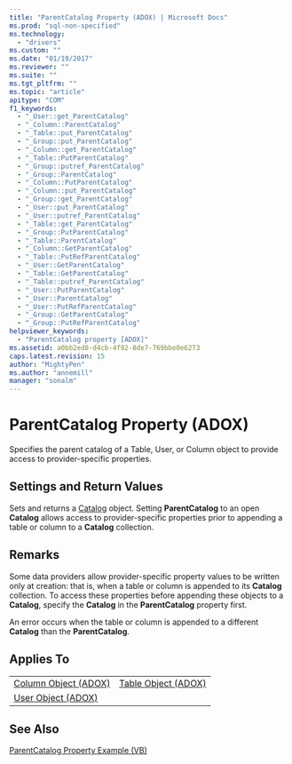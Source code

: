 ```yaml
---
title: "ParentCatalog Property (ADOX) | Microsoft Docs"
ms.prod: "sql-non-specified"
ms.technology:
  - "drivers"
ms.custom: ""
ms.date: "01/19/2017"
ms.reviewer: ""
ms.suite: ""
ms.tgt_pltfrm: ""
ms.topic: "article"
apitype: "COM"
f1_keywords: 
  - "_User::get_ParentCatalog"
  - "_Column::ParentCatalog"
  - "_Table::put_ParentCatalog"
  - "_Group::put_ParentCatalog"
  - "_Column::get_ParentCatalog"
  - "_Table::PutParentCatalog"
  - "_Group::putref_ParentCatalog"
  - "_Group::ParentCatalog"
  - "_Column::PutParentCatalog"
  - "_Column::put_ParentCatalog"
  - "_Group::get_ParentCatalog"
  - "_User::put_ParentCatalog"
  - "_User::putref_ParentCatalog"
  - "_Table::get_ParentCatalog"
  - "_Group::PutParentCatalog"
  - "_Table::ParentCatalog"
  - "_Column::GetParentCatalog"
  - "_Table::PutRefParentCatalog"
  - "_User::GetParentCatalog"
  - "_Table::GetParentCatalog"
  - "_Table::putref_ParentCatalog"
  - "_User::PutParentCatalog"
  - "_User::ParentCatalog"
  - "_User::PutRefParentCatalog"
  - "_Group::GetParentCatalog"
  - "_Group::PutRefParentCatalog"
helpviewer_keywords: 
  - "ParentCatalog property [ADOX]"
ms.assetid: a0bb2ed8-d4cb-4f92-8de7-769bbe0e6273
caps.latest.revision: 15
author: "MightyPen"
ms.author: "annemill"
manager: "sonalm"
---
```

# ParentCatalog Property (ADOX)
Specifies the parent catalog of a Table, User, or Column object to provide access to provider-specific properties.  
  
## Settings and Return Values  
 Sets and returns a [Catalog](../../../ado/reference/adox-api/catalog-object-adox.md) object. Setting **ParentCatalog** to an open **Catalog** allows access to provider-specific properties prior to appending a table or column to a **Catalog** collection.  
  
## Remarks  
 Some data providers allow provider-specific property values to be written only at creation: that is, when a table or column is appended to its **Catalog** collection. To access these properties before appending these objects to a **Catalog**, specify the **Catalog** in the **ParentCatalog** property first.  
  
 An error occurs when the table or column is appended to a different **Catalog** than the **ParentCatalog**.  
  
## Applies To  
  
|||  
|-|-|  
|[Column Object (ADOX)](../../../ado/reference/adox-api/column-object-adox.md)|[Table Object (ADOX)](../../../ado/reference/adox-api/table-object-adox.md)|  
|[User Object (ADOX)](../../../ado/reference/adox-api/user-object-adox.md)||  
  
## See Also  
 [ParentCatalog Property Example (VB)](../../../ado/reference/adox-api/parentcatalog-property-example-vb.md)